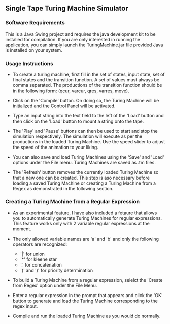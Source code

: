## Single Tape Turing Machine Simulator

### Software Requirements

This is a Java Swing project and requires the java development kit to be installed for compilation. If you are only interested in running the application, you can simply launch the TuringMachine.jar file provided Java is installed on your system.

### Usage Instructions

- To create a turing machine, first fill in the set of states, input state, set of final states and the transition function. A set of 
values must always be comma separated. The productions of the transition function should be in the following form: (qcur, varcur, qres, varres, move). 

- Click on the 'Compile' button. On doing so, the Turing Machine will be initialized and the Control Panel will be activated.

- Type an input string into the text field to the left of the 'Load' button and then click on the 'Load' button to mount a string onto the tape.

- The 'Play' and 'Pause' buttons can then be used to start and stop the simulation respectively. The simulation will execute as per the productions in the loaded Turing Machine. Use the speed slider to adjust the speed of the animation to your liking.

- You can also save and load Turing Machines using the 'Save' and 'Load' options under the File menu. Turing Machines are saved as .tm files.

- The 'Refresh' button removes the currently loaded Turing Machine so that a new one can be created. This step is aso necessary before loading a saved Turing Machine or creating a Turing Machine from a Regex as demonstrated in the following section.

### Creating a Turing Machine from a Regular Expression

- As an experimental feature, I have also included a fetaure that allows you to automatically generate Turing Machines for regular expressions. This feature works only with 2 variable regular expressions at the moment.

- The only allowed variable names are 'a' and 'b' and only the following operators are recognized:
  - '|' for union
  - '*' for kleene star
  - '.' for concatenation
  - '(' and ')' for priority determination

- To build a Turing Machine from a regular expression, selelct the 'Create from Regex' option under the File Menu.

- Enter a regular expression in the prompt that appears and click the 'OK' button to generate and load the Turing Machine corresponding to the regex input.

- Compile and run the loaded Turing Machine as you would do normally.

